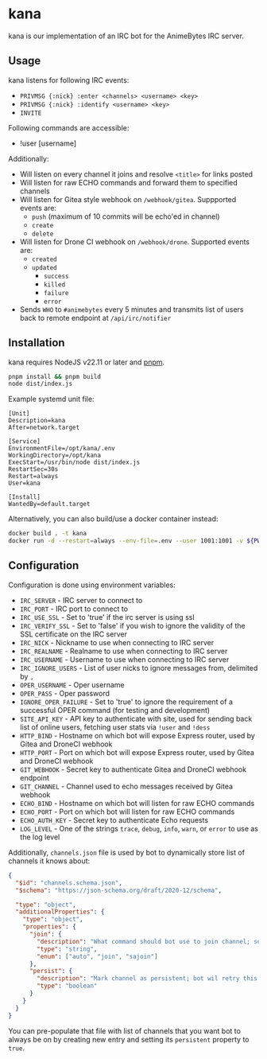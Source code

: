 # kana

kana is our implementation of an IRC bot for the AnimeBytes IRC server.

## Usage

kana listens for following IRC events:

- `PRIVMSG {:nick} :enter <channels> <username> <key>`
- `PRIVMSG {:nick} :identify <username> <key>`
- `INVITE`

Following commands are accessible:

- !user [username]

Additionally:

- Will listen on every channel it joins and resolve `<title>` for links posted
- Will listen for raw ECHO commands and forward them to specified channels
- Will listen for Gitea style webhook on `/webhook/gitea`. Suppported events are:
  - `push` (maximum of 10 commits will be echo'ed in channel)
  - `create`
  - `delete`
- Will listen for Drone CI webhook on `/webhook/drone`. Supported events are:
  - `created`
  - `updated`
    - `success`
    - `killed`
    - `failure`
    - `error`
- Sends `WHO` to `#animebytes` every 5 minutes and transmits list of users back to remote endpoint at `/api/irc/notifier`

## Installation

kana requires NodeJS v22.11 or later and [pnpm](https://pnpm.io/).

```sh
pnpm install && pnpm build
node dist/index.js
```

Example systemd unit file:

```systemd
[Unit]
Description=kana
After=network.target

[Service]
EnvironmentFile=/opt/kana/.env
WorkingDirectory=/opt/kana
ExecStart=/usr/bin/node dist/index.js
RestartSec=30s
Restart=always
User=kana

[Install]
WantedBy=default.target
```

Alternatively, you can also build/use a docker container instead:

```sh
docker build . -t kana
docker run -d --restart=always --env-file=.env --user 1001:1001 -v ${PWD}/channels.json:/app/channels.json kana
```

## Configuration

Configuration is done using environment variables:

- `IRC_SERVER` - IRC server to connect to
- `IRC_PORT` - IRC port to connect to
- `IRC_USE_SSL` - Set to 'true' if the irc server is using ssl
- `IRC_VERIFY_SSL` - Set to 'false' if you wish to ignore the validity of the SSL certificate on the IRC server
- `IRC_NICK` - Nickname to use when connecting to IRC server
- `IRC_REALNAME` - Realname to use when connecting to IRC server
- `IRC_USERNAME` - Username to use when connecting to IRC server
- `IRC_IGNORE_USERS` - List of user nicks to ignore messages from, delimited by `,`
- `OPER_USERNAME` - Oper username
- `OPER_PASS` - Oper password
- `IGNORE_OPER_FAILURE` - Set to 'true' to ignore the requirement of a successful OPER command (for testing and development)
- `SITE_API_KEY` - API key to authenticate with site, used for sending back list of online users, fetching user stats via `!user` and `!dess`
- `HTTP_BIND` - Hostname on which bot will expose Express router, used by Gitea and DroneCI webhook
- `HTTP_PORT` - Port on which bot will expose Express router, used by Gitea and DroneCI webhook
- `GIT_WEBHOOK` - Secret key to authenticate Gitea and DroneCI webhook endpoint
- `GIT_CHANNEL` - Channel used to echo messages received by Gitea webhook
- `ECHO_BIND` - Hostname on which bot will listen for raw ECHO commands
- `ECHO_PORT` - Port on which bot will listen for raw ECHO commands
- `ECHO_AUTH_KEY` - Secret key to authenticate Echo requests
- `LOG_LEVEL` - One of the strings `trace`, `debug`, `info`, `warn`, or `error` to use as the log level

Additionally, `channels.json` file is used by bot to dynamically store list of channels it knows about:

```json
{
  "$id": "channels.schema.json",
  "$schema": "https://json-schema.org/draft/2020-12/schema",

  "type": "object",
  "additionalProperties": {
    "type": "object",
    "properties": {
      "join": {
        "description": "What command should bot use to join channel; setting auto (default) will try JOIN followed by SAJOIN",
        "type": "string",
        "enum": ["auto", "join", "sajoin"]
      },
      "persist": {
        "description": "Mark channel as persistent; bot wil retry this channel on failure instead of removing it from list",
        "type": "boolean"
      }
    }
  }
}
```

You can pre-populate that file with list of channels that you want bot to always be on by creating new entry and 
setting its `persistent` property to `true`.

